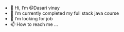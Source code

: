 - 👋 Hi, I’m @Dasari vinay
- 🌱 I’m currently completed my full stack java course
- 💞️ I’m looking for job
- 📫 How to reach me ...

<!---
Dasarivinay123/Dasarivinay123 is a ✨ special ✨ repository because its `README.md` (this file) appears on your GitHub profile.
You can click the Preview link to take a look at your changes.
--->
